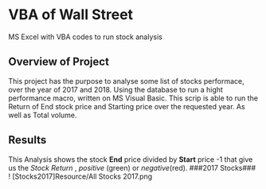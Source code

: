 # VBA of Wall Street
MS Excel with VBA codes to run stock analysis
## Overview of Project
This project has the purpose to analyse some list of stocks performace, over the year of 2017 and 2018. Using the database to run a hight performance macro, written on MS Visual Basic. This scrip is able to run the Return of End stock price and Starting price over the requested year. As well as Total volume. 
## Results
This Analysis shows the stock **End** price divided by **Start** price -1 that give us the *Stock Return* , *positive* (green) or *negative*(red).
###2017 Stocks###
! [Stocks2017]Resource/All Stocks 2017.png

